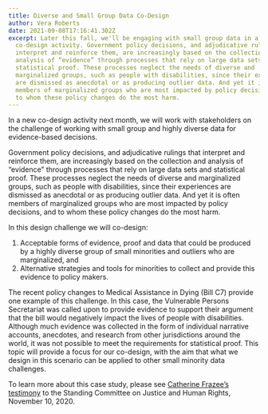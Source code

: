 ```yaml
---
title: Diverse and Small Group Data Co-Design
author: Vera Roberts
date: 2021-09-08T17:16:41.302Z
excerpt: Later this fall, we'll be engaging with small group data in a new
  co-design activity. Government policy decisions, and adjudicative rulings that
  interpret and reinforce them, are increasingly based on the collection and
  analysis of “evidence” through processes that rely on large data sets and
  statistical proof. These processes neglect the needs of diverse and
  marginalized groups, such as people with disabilities, since their experiences
  are dismissed as anecdotal or as producing outlier data. And yet it is often
  members of marginalized groups who are most impacted by policy decisions, and
  to whom these policy changes do the most harm.
---
```

In a new co-design activity next month, we will work with stakeholders on the challenge of working with small group and highly diverse data for evidence-based decisions.

Government policy decisions, and adjudicative rulings that interpret and reinforce them, are increasingly based on the collection and analysis of “evidence” through processes that rely on large data sets and statistical proof. These processes neglect the needs of diverse and marginalized groups, such as people with disabilities, since their experiences are dismissed as anecdotal or as producing outlier data. And yet it is often members of marginalized groups who are most impacted by policy decisions, and to whom these policy changes do the most harm.  

In this design challenge we will co-design:

1. Acceptable forms of evidence, proof and data that could be produced by a highly diverse group of small minorities and outliers who are marginalized, and
2. Alternative strategies and tools for minorities to collect and provide this evidence to policy makers.

The recent policy changes to Medical Assistance in Dying (Bill C7) provide one example of this challenge. In this case, the Vulnerable Persons Secretariat was called upon to provide evidence to support their argument that the bill would negatively impact the lives of people with disabilities. Although much evidence was collected in the form of individual narrative accounts, anecdotes, and research from other jurisdictions around the world, it was not possible to meet the requirements for statistical proof. This topic will provide a focus for our co-design, with the aim that what we design in this scenario can be applied to other small minority data challenges.

To learn more about this case study, please see [Catherine Frazee’s testimony](https://vimeo.com/477721742) to the Standing Committee on Justice and Human Rights, November 10, 2020.